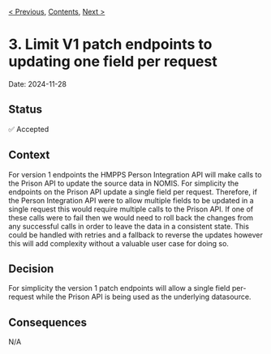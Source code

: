[< Previous](0002-include-username-in-client-credential-token.md),
[Contents](README.md),
[Next >](9999-end.md)



# 3. Limit V1 patch endpoints to updating one field per request

Date: 2024-11-28

## Status

✅ Accepted

## Context

For version 1 endpoints the HMPPS Person Integration API will make calls to the Prison API to update the source data in NOMIS. For simplicity the 
endpoints on the Prison API update a single field per request. Therefore, if the Person Integration API were to allow multiple fields to be updated in
a single request this would require multiple calls to the Prison API. If one of these calls were to fail then we would need to roll back the changes
from any successful calls in order to leave the data in a consistent state. This could be handled with retries and a fallback to reverse the updates
however this will add complexity without a valuable user case for doing so.

## Decision

For simplicity the version 1 patch endpoints will allow a single field per-request while the Prison API is being used as the underlying datasource.

## Consequences
N/A

